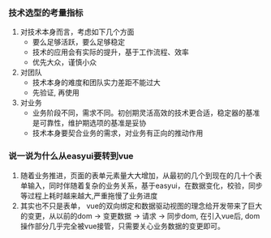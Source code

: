 ### 技术选型的考量指标
1. 对技术本身而言，考虑如下几个方面
    * 要么足够活跃，要么足够稳定
    * 技术的应用会有实际的提升，基于工作流程、效率
    * 优先大众，谨慎小众
2. 对团队
    * 技术本身的难度和团队实力差距不能过大
    * 先验证, 再使用
3. 对业务
    * 业务阶段不同，需求不同。初创期灵活高效的技术更合适，稳定器的基准是可靠性，维护期选项的基准是妥协
    * 技术本身要契合业务的需求，对业务有正向的推动作用

### 说一说为什么从easyui要转到vue

1. 随着业务推进，页面的表单元素量大大增加，从最初的几个到现在的几十个表单输入，同时伴随着复杂的业务关系，基于easyui，在数据变化，校验，同步等过程上耗时越来越大,严重拖慢了业务进度
2. 其实也不只是表单， vue的双向绑定和数据驱动视图的理念给开发带来了巨大的变更，从以前的dom -> 变更数据 -> 请求 -> 同步dom, 在引入vue后, dom操作部分几乎完全被vue接管，只需要关心业务数据的变更即可。
